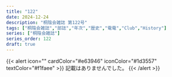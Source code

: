 ```yaml
---
title: "122"
date: 2024-12-24
description: "桐陰会雑誌 第122号"
tags: ["桐陰会雑誌","部誌","年次","歴史","電電","Club","History"]
series: ["桐陰会雑誌"]
series_order: 122
draft: true
---
```


{{< alert icon="" cardColor="#e63946" iconColor="#1d3557" textColor="#f1faee" >}}
記載はありませんでした。
{{< /alert >}}